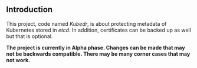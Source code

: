 ## Introduction

This project, code named *Kubedr*, is about protecting metadata of
Kubernetes stored in *etcd*. In addition, certificates can be backed up
as well but that is optional.

**The project is currently in Alpha phase. Changes can be made that
may not be backwards compatible. There may be many corner cases that
may not work.**

